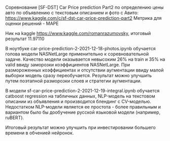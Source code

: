 Соревнование [SF-DST] Car Price prediction Part2 по определению цены авто по объявлению с текстовым описанием и фото с Авито: https://www.kaggle.com/c/sf-dst-car-price-prediction-part2 Метрика для оценки решений - MAPE

Ник на kaggle https://www.kaggle.com/romanrazumovsky, итоговый результат 11.97110

В ноутбуке car-price-prediction-2-2021-12-18-photos.ipynb обучается голова модели NASNetLarge применительно к соревновательной задаче. Качество модели оказывается невысоким 26% на train и 35% на valid ввиду заморозки коэффициентов NASNetLarge. 
При размороженных коэффициентах и отсутствии аугментации ввиду малой выборки модель сразу переобучается. Результат можно улучшить путем поэтапной разморозки слоев и стратегии аугментации.

В модели sf-car-price-prediction-2-2021-12-19-integral.ipynb обучается catboost regression на табличных данных, NLP-модель на текстовом описании из объявления и производится блендинг с CV-моделью.
Недостатком NLP-модели является ее простота - более правильным и вариантом было бы дообучение русской языковой модели (например, ruBERT).

Итоговый результат можно улучшить при инвестировании большего времени в обченией нейронок.
